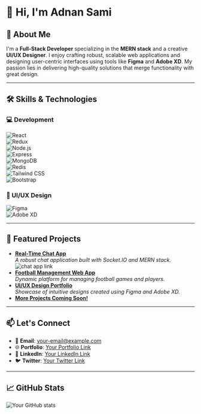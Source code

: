 # 👋 Hi, I'm Adnan Sami

## 🚀 About Me  
I'm a **Full-Stack Developer** specializing in the **MERN stack** and a creative **UI/UX Designer**. I enjoy crafting robust, scalable web applications and designing user-centric interfaces using tools like **Figma** and **Adobe XD**. My passion lies in delivering high-quality solutions that merge functionality with great design.

---

## 🛠️ Skills & Technologies  

### 💻 Development  
![React](https://img.shields.io/badge/-React-61DAFB?logo=react&logoColor=white)  
![Redux](https://img.shields.io/badge/-Redux-764ABC?logo=redux&logoColor=white)  
![Node.js](https://img.shields.io/badge/-Node.js-339933?logo=node.js&logoColor=white)  
![Express](https://img.shields.io/badge/-Express-000000?logo=express&logoColor=white)  
![MongoDB](https://img.shields.io/badge/-MongoDB-47A248?logo=mongodb&logoColor=white)  
![Redis](https://img.shields.io/badge/-Redis-DC382D?logo=redis&logoColor=white)  
![Tailwind CSS](https://img.shields.io/badge/-Tailwind%20CSS-06B6D4?logo=tailwindcss&logoColor=white)  
![Bootstrap](https://img.shields.io/badge/-Bootstrap-7952B3?logo=bootstrap&logoColor=white)  

### 🎨 UI/UX Design  
![Figma](https://img.shields.io/badge/-Figma-F24E1E?logo=figma&logoColor=white)  
![Adobe XD](https://img.shields.io/badge/-Adobe%20XD-FF61F6?logo=adobe%20xd&logoColor=white)  

---

## 🌟 Featured Projects  

- [**Real-Time Chat App**](#)  
  _A robust chat application built with Socket.IO and MERN stack._
  ![chat app link](https://real-time-chat-application-tg3z.onrender.com/)
- [**Football Management Web App**](#)  
  _Dynamic platform for managing football games and players._  
- [**UI/UX Design Portfolio**](#)  
  _Showcase of intuitive designs created using Figma and Adobe XD._  
- [**More Projects Coming Soon!**](#)  

---

## 📫 Let's Connect  
- 📧 **Email**: [your-email@example.com](mailto:your-email@example.com)  
- 🌐 **Portfolio**: [Your Portfolio Link](#)  
- 💼 **LinkedIn**: [Your LinkedIn Link](#)  
- 🐦 **Twitter**: [Your Twitter Link](#)  

---

## 📈 GitHub Stats  
![Your GitHub stats](https://github-readme-stats.vercel.app/api?username=yourgithubusername&show_icons=true&theme=radical)
